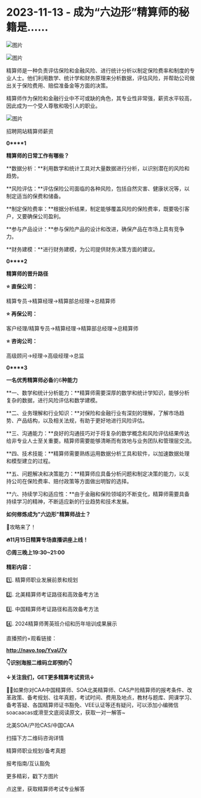 # 2023-11-13 - 成为“六边形”精算师的秘籍是……

![图片](https://mmbiz.qpic.cn/mmbiz_jpg/mK3FpI9af4kg4PH3You8v1p2s4zAl35ZxNnxg0MdNmVTvH2IJcatox7FnBcNAnYE4JN8ZPBDeK1yLvRwqaptmA/640?wx_fmt=jpeg&tp=webp&wxfrom=5&wx_lazy=1)

![图片](https://mmbiz.qpic.cn/mmbiz_gif/mK3FpI9af4kg4PH3You8v1p2s4zAl35ZQkpnCFrL4sxibTsCHduia44N0WRpw0ibe62rGfxowYB0ZzQROPDAlhh3Q/640?wx_fmt=gif&tp=webp&wxfrom=5&wx_lazy=1)

精算师是一种负责评估保险和金融风险、进行统计分析以制定保险费率和制度的专业人士。他们利用数学、统计学和财务原理来分析数据，评估风险，并帮助公司做出关于保险费用、赔偿准备金等方面的决策。

精算师作为保险和金融行业中不可或缺的角色，其专业性非常强，薪资水平较高，因此成为一个受人尊敬和吸引人的职业。

![图片](https://mmbiz.qpic.cn/sz_mmbiz_png/mK3FpI9af4nmKXkIOYnvhWJic5cga0nbRNXFJt2qn0cDDRmhwkgLUWrib44ypNaPNMYe3XTHMib2rcVpCGrZXGy6Q/640?wx_fmt=png&tp=webp&wxfrom=5&wx_lazy=1)

招聘网站精算师薪资

**0****1**

**精算师的日常工作有哪些？**

**数据分析：**利用数学和统计工具对大量数据进行分析，以识别潜在的风险和趋势。

**风险评估：**评估保险公司面临的各种风险，包括自然灾害、健康状况等，以制定适当的保费和储备。

**制定保险费率：**根据分析结果，制定能够覆盖风险的保险费率，既要吸引客户，又要确保公司盈利。

**参与产品设计：**参与保险产品的设计和改进，确保产品在市场上具有竞争力。

**财务建模：**进行财务建模，为公司提供财务决策方面的建议。

**0****2**

**精算师的晋升路径**

**⭐ 直保公司：**

精算专员→精算经理→精算部总经理→总精算师

**⭐ 再保公司：**

客户经理/精算专员→精算经理→精算部总经理→总精算师

**⭐ 咨询公司：**

高级顾问→经理→高级经理→总监

**0****3**

**一名优秀精算师必备**的6**种能力**

**一、数学和统计分析能力：**精算师需要深厚的数学和统计学知识，能够分析复杂的数据，进行风险评估和数学建模。

**二、业务理解和行业知识：**对保险和金融行业有深刻的理解，了解市场趋势、产品结构，以及相关法规，有助于更好地进行风险评估。

**三、沟通能力：**良好的沟通技巧对于将复杂的数学概念和风险评估结果传达给非专业人士至关重要。精算师需要能够清晰而有效地与业务团队和管理层交流。

**四、技术技能：**精算师需要熟练运用数据分析工具和软件，以加速数据处理和模型建立的过程。

**五、问题解决和决策能力：**精算师应具备分析问题和制定决策的能力，以支持公司在保险费率、赔付政策等方面做出明智的选择。

**六、持续学习和适应性：**由于金融和保险领域的不断变化，精算师需要具备持续学习的精神，不断适应新的行业趋势和技术发展。

**如何修炼成为"六边形"精算师战士？**



👏攻略来了！

**🔥11月15日精算专场直播讲座上线！**

**🕖周三晚上19:30~21:00**

**精彩内容：**

1️⃣. 精算师职业发展前景和规划

2️⃣. 北美精算师考证路径和高效备考方法

3️⃣. 中国精算师考证路径和高效备考方法

4️⃣. 2024精算师菁英班介绍和历年培训成果展示  
  
直播预约+观看链接：

**http://navo.top/YvaU7v**

**👇识别海报二维码立即预约👇**



**↓关注我们，GET更多精算考试资讯↓**

💁‍♀️如果你对CAA中国精算师、SOA北美精算师、CAS产险精算师的报考条件、改革政策、备考规划、往年真题，考试时间、费用及地点，教材与题库、网课学习、备考答疑、各国精算师证书豁免、VEE认证等还有疑问，可以添加小编微信soacaacas或滑至文底阅读原文，获取一对一解答~

北美SOA/产险CAS/中国CAA

扫描下方二维码咨询详情



精算师职业规划/备考真题

报考指南/互认豁免





更多精彩，戳下方图片



[](http://mp.weixin.qq.com/s?__biz=Mzg5ODgxNDE0NQ==&mid=2247496095&idx=1&sn=1652ad043d7583602c430bfc3007aac3&chksm=c05e6831f729e127b771f250531ddbc5e5fa382e199b4a6f49c73a6c8a3b21102ab8fe3e879f&scene=21#wechat_redirect)

[](http://mp.weixin.qq.com/s?__biz=Mzg5ODgxNDE0NQ==&mid=2247493501&idx=1&sn=7620e474746373a659fe5ef89fbb7cd2&chksm=c05e7ed3f729f7c511ae682b3857e983df48e50f8605ed66cb2ef2297a4871ede24978a97033&scene=21#wechat_redirect)

[](http://mp.weixin.qq.com/s?__biz=Mzg5ODgxNDE0NQ==&mid=2247485880&idx=1&sn=0ba2bf0e4451dec32a929e06b118121c&chksm=c05d9016f72a1900fe9894195b322250dec7c7456ca30c5cce94ae6819d30bc65094e2e2719d&scene=21#wechat_redirect)

[](http://mp.weixin.qq.com/s?__biz=Mzg5ODgxNDE0NQ==&mid=2247483716&idx=1&sn=e1df2885756e4f4a72d0567ffa4690bb&chksm=c05d98eaf72a11fca6a29c8eb62754a0b92898373d1de868332308fafe026d4c456fc0f4653f&scene=21#wechat_redirect)

[](http://mp.weixin.qq.com/s?__biz=Mzg5ODgxNDE0NQ==&mid=2247484305&idx=1&sn=faae400b6a109a99b390d9cf3b2e4c29&chksm=c05d9a3ff72a1329c36d211fdd502501b728c1692d079cf95ee41fd0269002f7c72cffff1ad0&scene=21#wechat_redirect)







点这里，获取精算师考试专业解答